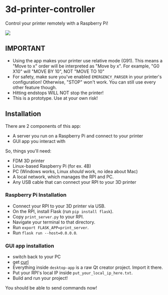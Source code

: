 # 3d-printer-controller
Control your printer remotely with a Raspberry Pi!


![](preview.gif)

## IMPORTANT
* Using the app makes your printer use relative mode (G91). This means a "Move to x" order will be interpreted as "Move by x". For example, "G0 X10" will "MOVE BY 10", NOT "MOVE TO 10"
* For safety, make sure you've enabled ``EMERGENCY_PARSER`` in your printer's configuration! Otherwise, "STOP" won't work. You can still use every other feature though.
* Hitting endstops WILL NOT stop the printer!
* This is a prototype. Use at your own risk!
## Installation
There are 2 components of this app:
* A server you run on a Raspberry Pi and connect to your printer
* GUI app you interact with

So, things you'll need:
* FDM 3D printer
* Linux-based Raspberry Pi (for ex. 4B)
* PC (Windows works, Linux *should* work, no idea about Mac)
* A local network, which manages the RPI and PC.
* Any USB cable that can connect your RPI to your 3D printer
### Raspberry Pi Installation
* Connect your RPI to your 3D printer via USB.
* On the RPI, install Flask (run `pip install flask`).
* Copy `print_server.py` to your RPI.
* Navigate your terminal to that directory.
* Run `export FLASK_APP=print_server`.
* Run `flask run --host=0.0.0.0`.
### GUI app installation
* switch back to your PC
* get [curl](https://github.com/curl/curl)
* Everything inside `desktop-app` is a raw Qt creator project. Import it there.
* Put your RPI's local IP inside `put_your_local_ip_here.txt`.
* Build and run your project!

You should be able to send commands now!
